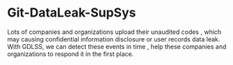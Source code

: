 # Git-DataLeak-SupSys
Lots of companies and organizations upload their unaudited codes ,
which may causing confidential information disclosure or  user records data leak. 
With GDLSS, we can detect these events in time , 
help these companies and organizations to respond it in the first place.
